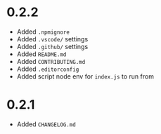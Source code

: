 # 0.2.2
-   Added `.npmignore`
-   Added `.vscode/` settings
-   Added `.github/` settings
-   Added `README.md`
-   Added `CONTRIBUTING.md`
-   Added `.editorconfig`
-   Added script node env for `index.js` to run from

# 0.2.1
-   Added `CHANGELOG.md`